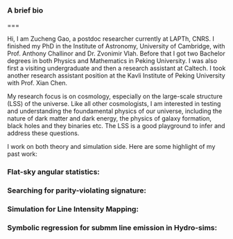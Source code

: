 ### A brief bio
===

Hi, I am Zucheng Gao, a postdoc researcher currently at LAPTh, CNRS. I finished my PhD in the Institute of Astronomy, University of Cambridge, with Prof. Anthony Challinor and Dr. Zvonimir Vlah. Before that I got two Bachelor degrees in both Physics and Mathematics in Peking University. I was also first a visiting undergraduate and then a research assistant at Caltech. I took another research assistant position at the Kavli Institute of Peking University with Prof. Xian Chen.

My research focus is on cosmology, especially on the large-scale structure (LSS) of the universe. Like all other cosmologists, I am interested in testing and understanding the foundamental physics of our universe, including the nature of dark matter and dark energy, the physics of galaxy formation, black holes and they binaries etc. The LSS is a good playground to infer and address these questions. 

I work on both theory and simulation side. Here are some highlight of my past work:

### Flat-sky angular statistics:

### Searching for parity-violating signature: 

### Simulation for Line Intensity Mapping:

### Symbolic regression for submm line emission in Hydro-sims:


